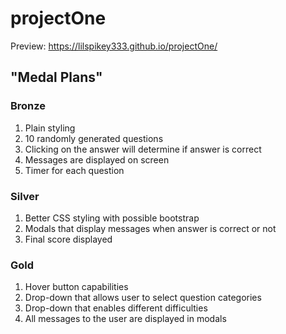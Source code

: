 # projectOne

Preview: https://lilspikey333.github.io/projectOne/

## "Medal Plans"

### Bronze

1. Plain styling
1. 10 randomly generated questions
1. Clicking on the answer will determine if answer is correct
1. Messages are displayed on screen
1. Timer for each question

### Silver

1. Better CSS styling with possible bootstrap
1. Modals that display messages when answer is correct or not
1. Final score displayed

### Gold

1. Hover button capabilities
1. Drop-down that allows user to select question categories
1. Drop-down that enables different difficulties
1. All messages to the user are displayed in modals

